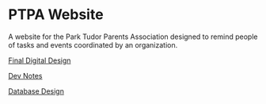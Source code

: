PTPA Website
============

A website for the Park Tudor Parents Association designed to remind people of tasks and events coordinated by an organization.

<a href="https://docs.google.com/document/d/12AGllEKDeneVqo9KC-YMEhQ8blfMBpM__qGR_I5A6kQ/edit">Final Digital Design</a>


<a href="https://docs.google.com/document/d/1z8W2ogxtDDq_R554EyirIF2NsiHBT0FXGBAwuVykxu8/edit">Dev Notes</a>

<a href="https://docs.google.com/spreadsheets/d/11KgjiaDRsucvn12Vit0ojPwHFD7dQbuShGdDaFXbH1g/edit">Database Design</a>
